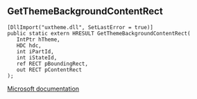 ## GetThemeBackgroundContentRect

```
[DllImport("uxtheme.dll", SetLastError = true)]
public static extern HRESULT GetThemeBackgroundContentRect(
   IntPtr hTheme,
   HDC hdc,
   int iPartId,
   int iStateId,
   ref RECT pBoundingRect,
   out RECT pContentRect
);
```

[Microsoft documentation](https://docs.microsoft.com/en-us/windows/win32/api/uxtheme/nf-uxtheme-getthemebackgroundcontentrect)
